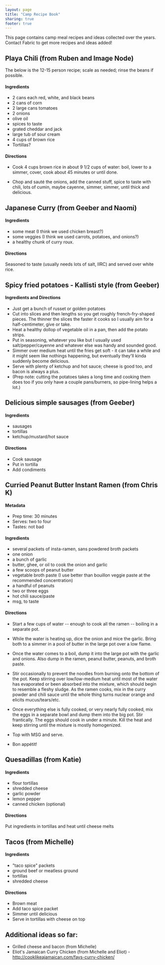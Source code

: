 ```yaml
---
layout: page
title: "Camp Recipe Book"
sharing: true
footer: true
---
```

This page contains camp meal recipes and ideas collected over the years. Contact Fabric to get more recipes and ideas added!

## Playa Chili (from Ruben and Image Node)

The below is the 12-15 person recipe; scale as needed; rinse the beans if possible.

#### Ingredients
- 2 cans each red, white, and black beans
- 2 cans of corn
- 2 large cans tomatoes
- 2 onions
- olive oil
- spices to taste
- grated cheddar and jack
- large tub of sour cream
- 4 cups of brown rice
- Tortillas?

#### Directions
- Cook 4 cups brown rice in about 9 1/2 cups of water: boil, lower to a simmer, cover, cook about 45 minutes or until done.

- Chop and sauté the onions, add the canned stuff, spice to taste with chili, lots of cumin, maybe cayenne, simmer, simmer, until thick and delicious.

## Japanese Curry (from Geeber and Naomi)
#### Ingredients
- some meat (I think we used chicken breast?)
- some veggies (I think we used carrots, potatoes, and onions?)
- a healthy chunk of curry roux.

#### Directions
Seasoned to taste (usually needs lots of salt, IIRC) and served over white rice.

## Spicy fried potatoes - Kallisti style (from Geeber)
#### Ingredients and Directions
- Just get a bunch of russet or golden potatoes
- Cut into slices and then lengths so you get roughly french-fry-shaped pieces. The thinner the slices the faster it cooks so I usually aim for a half-centimeter, give or take.
- Heat a healthy dollop of vegetable oil in a pan, then add the potato strips.
- Put in seasoning, whatever you like but I usually used salt/pepper/cayenne and whatever else was handy and sounded good.
- Simmer over medium heat until the fries get soft - it can take a while and it might seem like nothings happening, but eventually they'll kinda suddenly become delicious.
- Serve with plenty of ketchup and hot sauce; cheese is good too, and bacon is always a plus.
- (Prep note: cutting the potatoes takes a long time and cooking them does too if you only have a couple pans/burners, so pipe-lining helps a lot.)

## Delicious simple sausages (from Geeber)
#### Ingredients
- sausages
- tortillas
- ketchup/mustard/hot sauce

#### Directions
- Cook sausage
- Put in tortilla
- Add condiments

## Curried Peanut Butter Instant Ramen (from Chris K)
#### Metadata
- Prep time: 30 minutes
- Serves: two to four
- Tastes: not bad

#### Ingredients
- several packets of insta-ramen, sans powdered broth packets
- one onion
- a bunch of garlic
- butter, ghee, or oil to cook the onion and garlic
- a few scoops of peanut butter
- vegetable broth paste (I use better than bouillon veggie paste at the recommended concentration)
- a handful of peanuts
- two or three eggs
- hot chili sauce/paste
- msg, to taste

#### Directions
- Start a few cups of water -- enough to cook all the ramen -- boiling in a separate pot.

- While the water is heating up, dice the onion and mice the garlic. Bring both to a simmer in a pool of butter in the large pot over a low flame.

- Once the water comes to a boil, dump it into the large pot with the garlic and onions. Also dump in the ramen, peanut butter, peanuts, and broth paste.

- Stir occasionally to prevent the noodles from burning onto the bottom of the pot. Keep stirring over low/low-medium heat until most of the water has evaporated or been absorbed into the mixture, which should begin to resemble a fleshy sludge. As the ramen cooks, mix in the curry powder and chili sauce until the whole thing turns nuclear orange and elicits mucus/tears/etc. 

- Once everything else is fully cooked, or very nearly fully cooked, mix the eggs in a separate bowl and dump them into the big pot. Stir frantically. The eggs should cook in under a minute. Kill the heat and keep stirring until the mixture is mostly homogenized.

- Top with MSG and serve.

- Bon appétit! 

## Quesadillas (from Katie)
#### Ingredients
- flour tortillas
- shredded cheese
- garlic powder
- lemon pepper
- canned chicken (optional)

#### Directions
Put ingredients in tortillas and heat until cheese melts

## Tacos (from Michelle)
#### Ingredients
- "taco spice" packets
- ground beef or meatless ground
- tortillas
- shredded cheese

#### Directions
- Brown meat
- Add taco spice packet
- Simmer until delicious
- Serve in tortillas with cheese on top

## Additional ideas so far:
- Grilled cheese and bacon (from Michelle)
- Eliot's Jamaican Curry Chicken (from Michelle and Eliot) - http://cooklikeajamaican.com/fays-curry-chicken/

